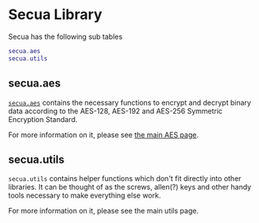 # Secua Library

Secua has the following sub tables
```lua
secua.aes
secua.utils
```

## secua.aes
[`secua.aes`](/secua/api/aes) contains the necessary functions to encrypt and decrypt binary data
according to the AES-128, AES-192 and AES-256 Symmetric Encryption Standard.

For more information on it, please see [the main AES page](/secua/api/aes).

## secua.utils
`secua.utils` contains helper functions which don't fit directly into other
libraries. It can be thought of as the screws, allen(?) keys and other handy tools
necessary to make everything else work.

For more information on it, please see the main utils page.
